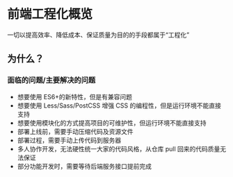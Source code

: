 # 前端工程化概览

一切以提高效率、降低成本、保证质量为目的的手段都属于“工程化”

## 为什么？

### 面临的问题/主要解决的问题

- 想要使用 ES6+的新特性，但是有兼容问题
- 想要使用 Less/Sass/PostCSS 增强 CSS 的编程性，但是运行环境不能直接支持
- 想要使用模块化的方式提高项目的可维护性，但运行环境不能直接支持
- 部署上线前，需要手动压缩代码及资源文件
- 部署过程，需要手动上传代码到服务器
- 多人协作开发，无法硬性统一大家的代码风格，从仓库 pull 回来的代码质量无法保证
- 部分功能开发时，需要等待后端服务接口提前完成
